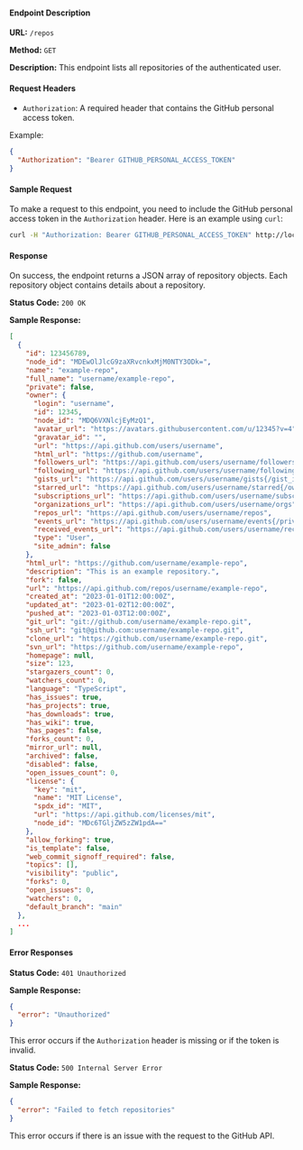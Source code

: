 #### Endpoint Description

**URL:** `/repos`

**Method:** `GET`

**Description:** This endpoint lists all repositories of the authenticated user.

#### Request Headers

- `Authorization`: A required header that contains the GitHub personal access token.

Example:
```json
{
  "Authorization": "Bearer GITHUB_PERSONAL_ACCESS_TOKEN"
}
```

#### Sample Request

To make a request to this endpoint, you need to include the GitHub personal access token in the `Authorization` header. Here is an example using `curl`:

```sh
curl -H "Authorization: Bearer GITHUB_PERSONAL_ACCESS_TOKEN" http://localhost:8000/repos
```

#### Response

On success, the endpoint returns a JSON array of repository objects. Each repository object contains details about a repository.

**Status Code:** `200 OK`

**Sample Response:**
```json
[
  {
    "id": 123456789,
    "node_id": "MDEwOlJlcG9zaXRvcnkxMjM0NTY3ODk=",
    "name": "example-repo",
    "full_name": "username/example-repo",
    "private": false,
    "owner": {
      "login": "username",
      "id": 12345,
      "node_id": "MDQ6VXNlcjEyMzQ1",
      "avatar_url": "https://avatars.githubusercontent.com/u/12345?v=4",
      "gravatar_id": "",
      "url": "https://api.github.com/users/username",
      "html_url": "https://github.com/username",
      "followers_url": "https://api.github.com/users/username/followers",
      "following_url": "https://api.github.com/users/username/following{/other_user}",
      "gists_url": "https://api.github.com/users/username/gists{/gist_id}",
      "starred_url": "https://api.github.com/users/username/starred{/owner}{/repo}",
      "subscriptions_url": "https://api.github.com/users/username/subscriptions",
      "organizations_url": "https://api.github.com/users/username/orgs",
      "repos_url": "https://api.github.com/users/username/repos",
      "events_url": "https://api.github.com/users/username/events{/privacy}",
      "received_events_url": "https://api.github.com/users/username/received_events",
      "type": "User",
      "site_admin": false
    },
    "html_url": "https://github.com/username/example-repo",
    "description": "This is an example repository.",
    "fork": false,
    "url": "https://api.github.com/repos/username/example-repo",
    "created_at": "2023-01-01T12:00:00Z",
    "updated_at": "2023-01-02T12:00:00Z",
    "pushed_at": "2023-01-03T12:00:00Z",
    "git_url": "git://github.com/username/example-repo.git",
    "ssh_url": "git@github.com:username/example-repo.git",
    "clone_url": "https://github.com/username/example-repo.git",
    "svn_url": "https://github.com/username/example-repo",
    "homepage": null,
    "size": 123,
    "stargazers_count": 0,
    "watchers_count": 0,
    "language": "TypeScript",
    "has_issues": true,
    "has_projects": true,
    "has_downloads": true,
    "has_wiki": true,
    "has_pages": false,
    "forks_count": 0,
    "mirror_url": null,
    "archived": false,
    "disabled": false,
    "open_issues_count": 0,
    "license": {
      "key": "mit",
      "name": "MIT License",
      "spdx_id": "MIT",
      "url": "https://api.github.com/licenses/mit",
      "node_id": "MDc6TGljZW5zZW1pdA=="
    },
    "allow_forking": true,
    "is_template": false,
    "web_commit_signoff_required": false,
    "topics": [],
    "visibility": "public",
    "forks": 0,
    "open_issues": 0,
    "watchers": 0,
    "default_branch": "main"
  },
  ...
]
```

#### Error Responses

**Status Code:** `401 Unauthorized`

**Sample Response:**
```json
{
  "error": "Unauthorized"
}
```

This error occurs if the `Authorization` header is missing or if the token is invalid.

**Status Code:** `500 Internal Server Error`

**Sample Response:**
```json
{
  "error": "Failed to fetch repositories"
}
```

This error occurs if there is an issue with the request to the GitHub API.